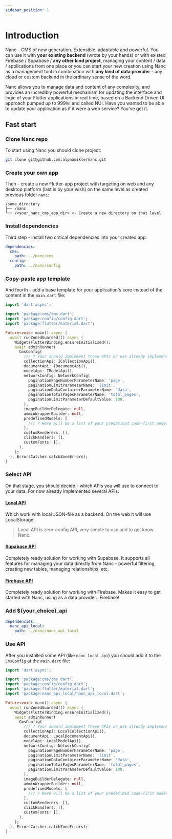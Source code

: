 ```yaml
---
sidebar_position: 1
---
```


# Introduction

Nanc - CMS of new generation. Extensible, adaptable and powerful. You can use it with **your existing backend** (wrote by your hands) or with existed Firebase / Supabase / **any other kind project**, managing your content / data / applications from one place or you can start your new creation using Nanc as a management tool in combination with **any kind of data provider** - any cloud or custom backend in the ordinary sense of the word.

Nanc allows you to manage data and content of any complexity, and provides an incredibly powerful mechanism for updating the interface and logic of your Flutter applications in real time, based on a Backend Driven UI approach pumped up to 999lvl and called NUI. Have you wanted to be able to update your application as if it were a web service? You've got it.

## Fast start

### Clone Nanc repo

To start using Nanc you should clone project:

```bash
git clone git@github.com:alphamikle/nanc.git
```

### Create your own app

Then - create a new Flutter-app project with targeting on web and any desktop platform (last is by your wish) on the same level as created previous folder `nanc`:

```
/some_directory
├── /nanc
└── /<your_nanc_cms_app_dir> <- Create a new directory on that level
```

### Install dependencies

Third step - install two critical dependencies into your created app:

```yaml
dependencies:
  cms:
    path: ../nanc/cms
  config:
    path: ../nanc/config
```

### Copy-paste app template

And fourth - add a base template for your application's core instead of the content in the `main.dart` file:

```dart
import 'dart:async';

import 'package:cms/cms.dart';
import 'package:config/config.dart';
import 'package:flutter/material.dart';

Future<void> main() async {
  await runZonedGuarded(() async {
    WidgetsFlutterBinding.ensureInitialized();
    await adminRunner(
      CmsConfig(
        /// ? Your should implement these APIs or use already implemented instead
        collectionApi: ICollectionApi(),
        documentApi: IDocumentApi(),
        modelApi: IModelApi(),
        networkConfig: NetworkConfig(
          paginationPageNumberParameterName: 'page',
          paginationLimitParameterName: 'limit',
          paginationDataContainerParameterName: 'data',
          paginationTotalPagesParameterName: 'total_pages',
          paginationLimitParameterDefaultValue: 100,
        ),
        imageBuilderDelegate: null,
        adminWrapperBuilder: null,
        predefinedModels: [
          /// ? Here will be a list of your predefined code-first models
        ],
        customRenderers: [],
        clickHandlers: [],
        customFonts: [],
      ),
    );
  }, ErrorsCatcher.catchZoneErrors);
}
```
### Select API

On that stage, you should decide - which APIs you will use to connect to your data. For now already implemented several APIs:

#### [Local API](./packages/api/nanc_api_local)
Which work with local JSON-file as a backend. On the web it will use LocalStorage.

> Local API is zero-config API, very simple to use and to get know Nanc.

#### [Supabase API](./packages/api/nanc_api_supabase)
Completely ready solution for working with Supabase. It supports all features for managing your data directly from Nanc - powerful filtering, creating new tables, managing relationships, etc.

#### [Firebase API](./packages/api/nanc_api_firebase)
Completely ready solution for working with Firebase. Makes it easy to get started with Nanc, using as a data provider...Firebase!

### Add ${your_choice}_api

```yaml
dependencies:
  nanc_api_local:
    path: ../nanc/nanc_api_local
```

### Use API

After you installed some API (like `nanc_local_api`) you should add it to the `CmsConfig` at the `main.dart` file:

```dart
import 'dart:async';

import 'package:cms/cms.dart';
import 'package:config/config.dart';
import 'package:flutter/material.dart';
import 'package:nanc_api_local/nanc_api_local.dart';

Future<void> main() async {
  await runZonedGuarded(() async {
    WidgetsFlutterBinding.ensureInitialized();
    await adminRunner(
      CmsConfig(
        /// ? Your should implement these APIs or use already implemented instead
        collectionApi: LocalCollectionApi(),
        documentApi: LocalDocumentApi(),
        modelApi: LocalModelApi(),
        networkConfig: NetworkConfig(
          paginationPageNumberParameterName: 'page',
          paginationLimitParameterName: 'limit',
          paginationDataContainerParameterName: 'data',
          paginationTotalPagesParameterName: 'total_pages',
          paginationLimitParameterDefaultValue: 100,
        ),
        imageBuilderDelegate: null,
        adminWrapperBuilder: null,
        predefinedModels: [
          /// ? Here will be a list of your predefined code-first models
        ],
        customRenderers: [],
        clickHandlers: [],
        customFonts: [],
      ),
    );
  }, ErrorsCatcher.catchZoneErrors);
}
```
